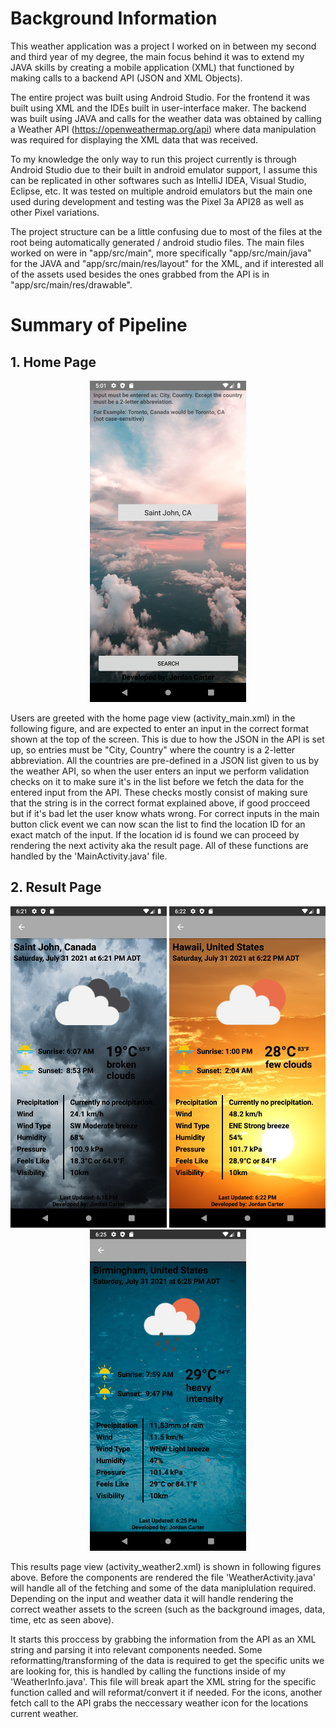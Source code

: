 # Background Information
This weather application was a project I worked on in between my second and third year of my degree, the main focus behind it was to extend my JAVA skills by creating a mobile application (XML) that functioned by making calls to a backend API (JSON and XML Objects).

The entire project was built using Android Studio. For the frontend it was built using XML and the IDEs built in user-interface maker. The backend was built using JAVA and calls for the weather data was obtained by calling a Weather API (https://openweathermap.org/api) where data manipulation was required for displaying the XML data that was received.

To my knowledge the only way to run this project currently is through Android Studio due to their built in android emulator support, I assume this can be replicated in other softwares such as IntelliJ IDEA, Visual Studio, Eclipse, etc. It was tested on multiple android emulators but the main one used during development and testing was the Pixel 3a API28 as well as other Pixel variations.

The project structure can be a little confusing due to most of the files at the root being automatically generated / android studio files. The main files worked on were in "app/src/main", more specifically "app/src/main/java" for the JAVA and "app/src/main/res/layout" for the XML, and if interested all of the assets used besides the ones grabbed from the API is in "app/src/main/res/drawable".


# Summary of Pipeline
## 1. Home Page
<p align="center">
  <img src="screenshots/Screenshot_1627761685.png" width=250>
</p>

Users are greeted with the home page view (activity_main.xml) in the following figure, and are expected to enter an input in the correct format shown at the top of the screen. This is due to how the JSON in the API is set up, so entries must be "City, Country" where the country is a 2-letter abbreviation. All the countries are pre-defined in a JSON list given to us by the weather API, so when the user enters an input we perform validation checks on it to make sure it's in the list before we fetch the data for the entered input from the API. These checks mostly consist of making sure that the string is in the correct format explained above, if good procceed but if it's bad let the user know whats wrong. For correct inputs in the main button click event we can now scan the list to find the location ID for an exact match of the input. If the location id is found we can proceed by rendering the next activity aka the result page. All of these functions are handled by the 'MainActivity.java' file.


## 2. Result Page
<p align="center">
  <img src="screenshots/Screenshot_1627766481.png" width=250>
  <img src="screenshots/Screenshot_1627766553.png" width=250>
  <img src="screenshots/Screenshot_1627766732.png" width=250>
</p>

This results page view (activity_weather2.xml) is shown in following figures above. Before the components are rendered the file 'WeatherActivity.java' will handle all of the fetching and some of the data maniplulation required. Depending on the input and weather data it will handle rendering the correct weather assets to the screen (such as the background images, data, time, etc as seen above). 

It starts this proccess by grabbing the information from the API as an XML string and parsing it into relevant components needed. Some reformatting/transforming of the data is required to get the specific units we are looking for, this is handled by calling the functions inside of my 'WeatherInfo.java'. This file will break apart the XML string for the specific function called and will reformat/convert it if needed. For the icons, another fetch call to the API grabs the neccessary weather icon for the locations current weather.

